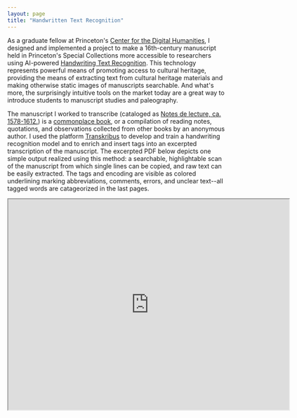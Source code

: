 ```yaml
---
layout: page
title: "Handwritten Text Recognition" 
---
```


As a graduate fellow at Princeton's [Center for the Digital Humanities](https://cdh.princeton.edu/), I designed and implemented a project to make a 16th-century manuscript held in Princeton's Special Collections more accessible to researchers using AI-powered [Handwriting Text Recognition](https://en.wikipedia.org/wiki/Handwriting_recognition). This technology represents powerful means of promoting access to cultural heritage, providing the means of extracting text from cultural heritage materials and making otherwise static images of manuscripts searchable. And what's more, the surprisingly intuitive tools on the market today are a great way to introduce students to manuscript studies and paleography. 

The manuscript I worked to transcribe (cataloged as [Notes de lecture, ca. 1578-1612.](https://catalog.princeton.edu/catalog/9960613933506421)) is a [commonplace book](https://en.wikipedia.org/wiki/Commonplace_book), or a compilation of reading notes, quotations, and observations collected from other books by an anonymous author. I used the platform [Transkribus](https://readcoop.eu/transkribus/) to develop and train a handwriting recognition model and to enrich and insert tags into an excerpted transcription of the manuscript. The excerpted PDF below depicts one simple output realized using this method: a searchable, highlightable scan of the manuscript from which single lines can be copied, and raw text can be easily extracted. The tags and encoding are visible as colored underlining marking abbreviations, comments, errors, and unclear text--all tagged words are catageorized in the last pages. 

<iframe src="https://drive.google.com/file/d/1SQkvbfOu2ys4i31y9GBykTMWZb1DXyiJ/preview" width="640" height="480" allow="autoplay"></iframe>
